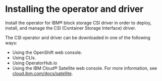 # Installing the operator and driver

Install the operator for IBM® block storage CSI driver in order to deploy, install, and manage the CSI \(Container Storage Interface\) driver.

The CSI operator and driver can be downloaded in one of the following ways:

-   Using the OpenShift web console.
-   Using CLIs.
-   Using OperatorHub.io
-   Using the IBM Cloud® Satellite web console. For more information, see [cloud.ibm.com/docs/satellite](https://cloud.ibm.com/docs/satellite).


